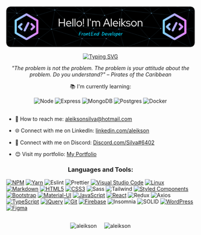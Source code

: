<p align="center">
  <img src="./github-header-image.png">
</p>

<p align="center">
  <a href="https://git.io/typing-svg"><img src="https://readme-typing-svg.demolab.com?font=Fira+Code&size=25&duration=4000&pause=1000&center=true&width=435&lines=Welcome+to+My+Profile" alt="Typing SVG" /></a>
</p>

<p align="center"><em>"The problem is not the problem. The problem is your attitude about the problem. Do you understand?" – Pirates of the Caribbean</em></p>

<p align="center">📚 I'm currently learning:</p>
<div align="center">
  <img align='center' alt="Node" src="https://img.shields.io/badge/Node.js-339933.svg?style=for-the-badge&logo=nodedotjs&logoColor=white" />
  <img align='center' alt="Express" src="https://img.shields.io/badge/Express-000000.svg?style=for-the-badge&logo=Express&logoColor=white" />
  <img align='center' alt="MongoDB" src="https://img.shields.io/badge/MongoDB-47A248.svg?style=for-the-badge&logo=MongoDB&logoColor=white" />
  <img align='center' alt="Postgres" src="https://img.shields.io/badge/PostgreSQL-4169E1.svg?style=for-the-badge&logo=PostgreSQL&logoColor=white" />
  <img align='center' alt="Docker" src="https://img.shields.io/badge/Docker-2496ED.svg?style=for-the-badge&logo=Docker&logoColor=white" />
</div>

  <br>

- 📩 How to reach me: <a href="mailto:aleiksonsilva@hotmail.com">aleiksonsilva@hotmail.com</a>

- 🌐 Connect with me on LinkedIn: [linkedin.com/aleikson](https://www.linkedin.com/in/aleikson-frontend/)

- 💬 Connect with me on Discord: <a href="https://discord.com/users/Silva%236402">Discord.com/Silva#6402</a>

- 😊 Visit my portfolio: <a href="https://portfolio-aleikson.vercel.app/">My Portfolio</a>

<h3 align="center">Languages and Tools:</h3>

[![NPM](https://img.shields.io/badge/npm-CB3837.svg?style=for-the-badge&logo=npm&logoColor=white)](https://skillicons.dev)
[![Yarn](https://img.shields.io/badge/Yarn-2C8EBB.svg?style=for-the-badge&logo=Yarn&logoColor=white)](https://skillicons.dev)
![Eslint](https://img.shields.io/badge/ESLint-4B32C3.svg?style=for-the-badge&logo=ESLint&logoColor=white)
![Prettier](https://img.shields.io/badge/Prettier-F7B93E.svg?style=for-the-badge&logo=Prettier&logoColor=black)
[![Visual Studio Code](https://img.shields.io/badge/Visual%20Studio%20Code-007ACC.svg?style=for-the-badge&logo=Visual-Studio-Code&logoColor=white)](https://skillicons.dev)
[![Linux](https://img.shields.io/badge/Linux-FCC624.svg?style=for-the-badge&logo=Linux&logoColor=black)](https://skillicons.dev)
[![Markdown](https://img.shields.io/badge/Markdown-000000.svg?style=for-the-badge&logo=Markdown&logoColor=white)](https://skillicons.dev)
[![HTML5](https://img.shields.io/badge/HTML5-E34F26.svg?style=for-the-badge&logo=HTML5&logoColor=white)](https://skillicons.dev)
[![CSS3](https://img.shields.io/badge/CSS3-1572B6.svg?style=for-the-badge&logo=CSS3&logoColor=white)](https://skillicons.dev)
![Sass](https://img.shields.io/badge/Sass-CC6699.svg?style=for-the-badge&logo=Sass&logoColor=white)
![Tailwind](https://img.shields.io/badge/Tailwind%20CSS-06B6D4.svg?style=for-the-badge&logo=Tailwind-CSS&logoColor=white)
[![Styled Components](https://img.shields.io/badge/styledcomponents-DB7093.svg?style=for-the-badge&logo=styled-components&logoColor=white)](https://skillicons.dev)
[![Bootstrap](https://img.shields.io/badge/Bootstrap-7952B3.svg?style=for-the-badge&logo=Bootstrap&logoColor=white)](https://skillicons.dev)
[![Material-UI](https://img.shields.io/badge/MUI-007FFF.svg?style=for-the-badge&logo=MUI&logoColor=white)](https://skillicons.dev)
[![JavaScript](https://img.shields.io/badge/JavaScript-F7DF1E.svg?style=for-the-badge&logo=JavaScript&logoColor=black)](https://skillicons.dev)
[![React](https://img.shields.io/badge/React-61DAFB.svg?style=for-the-badge&logo=React&logoColor=black)](https://skillicons.dev)
![Redux](https://img.shields.io/badge/Redux-764ABC.svg?style=for-the-badge&logo=Redux&logoColor=white)
![Axios](https://img.shields.io/badge/Axios-5A29E4.svg?style=for-the-badge&logo=Axios&logoColor=white)
[![TypeScript](https://img.shields.io/badge/TypeScript-3178C6.svg?style=for-the-badge&logo=TypeScript&logoColor=white)](https://skillicons.dev)
[![jQuery](https://img.shields.io/badge/jQuery-0769AD.svg?style=for-the-badge&logo=jQuery&logoColor=white)](https://skillicons.dev)
[![Git](https://img.shields.io/badge/Git-F05032.svg?style=for-the-badge&logo=Git&logoColor=white)](https://skillicons.dev)
[![Firebase](https://img.shields.io/badge/Firebase-FFCA28.svg?style=for-the-badge&logo=Firebase&logoColor=black)](https://skillicons.dev)
![Insomnia](https://img.shields.io/badge/Insomnia-4000BF.svg?style=for-the-badge&logo=Insomnia&logoColor=white)
![SOLID](https://img.shields.io/badge/Solid-2C4F7C.svg?style=for-the-badge&logo=Solid&logoColor=white)
[![WordPress](https://img.shields.io/badge/WordPress-21759B.svg?style=for-the-badge&logo=WordPress&logoColor=white)](https://skillicons.dev)
[![Figma](https://img.shields.io/badge/Figma-F24E1E.svg?style=for-the-badge&logo=Figma&logoColor=white)](https://skillicons.dev)

</br>

<div align="center" style="display:flex; flex-wrap:wrap; justify-content:center;">
  <div style="margin-right:20px;">
    <img src="https://github-readme-stats-sigma-five.vercel.app/api?username=aleikson&show_icons=true&theme=dracula" alt="aleikson" />
  </div>

  <div>
    <img src="https://github-readme-stats-sigma-five.vercel.app/api/top-langs?username=aleikson&show_icons=true&theme=dracula&layout=compact" alt="aleikson" />
  </div>
</div>
